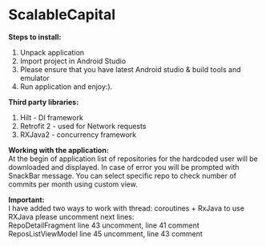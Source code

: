 # ScalableCapital

**Steps to install:**<br />
1) Unpack application<br />
2) Import project in Android Studio<br />
3) Please ensure that you have latest Android studio & build tools and emulator<br />
4) Run application and enjoy:).<br />

**Third party libraries:**<br />
1) Hilt - DI framework <br />
2) Retrofit 2 - used for Network requests <br />
3) RXJava2 - concurrency framework <br />

**Working with the application:**<br />
At the begin of application list of repositories for the hardcoded user will be downloaded and displayed.
In case of error you will be prompted with SnackBar message. You can select specific repo to check number of commits per month using custom view.

**Important:**<br />
I have added two ways to work with thread: coroutines + RxJava to use RXJava please uncomment next lines: <br />
RepoDetailFragment line 43 uncomment, line 41 comment <br />
ReposListViewModel line 45 uncomment, line 43 comment <br />


